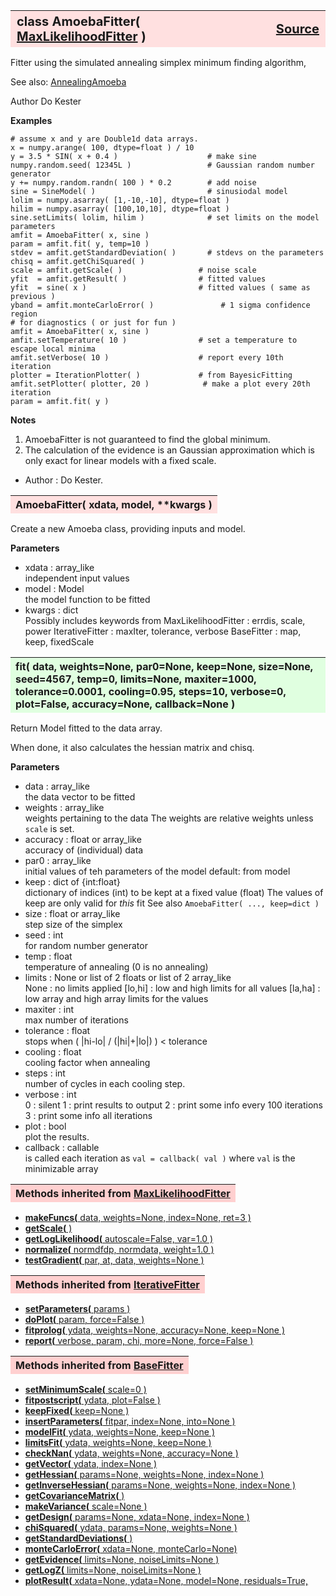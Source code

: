 ---
---
<p>

<a name="AmoebaFitter"></a>
<table><thead style="background-color:#FFE0E0; width:100%; font-size:20px"><tr><th style="text-align:left">
<strong>class AmoebaFitter(</strong> <a href="./MaxLikelihoodFitter.html">MaxLikelihoodFitter</a> )</th><th style="text-align:right"><a href=https://github.com/dokester/BayesicFitting/blob/master/BayesicFitting/source/AmoebaFitter.py target=_blank>Source</a></th></tr></thead></table>
<p>

Fitter using the simulated annealing simplex minimum finding algorithm,

See also: [AnnealingAmoeba](./AnnealingAmoeba.md)

Author       Do Kester

<b>Examples</b>

    # assume x and y are Double1d data arrays.
    x = numpy.arange( 100, dtype=float ) / 10
    y = 3.5 * SIN( x + 0.4 )                    # make sine
    numpy.random.seed( 12345L )                 # Gaussian random number generator
    y += numpy.random.randn( 100 ) * 0.2        # add noise
    sine = SineModel( )                         # sinusiodal model
    lolim = numpy.asarray( [1,-10,-10], dtype=float )
    hilim = numpy.asarray( [100,10,10], dtype=float )
    sine.setLimits( lolim, hilim )              # set limits on the model parameters
    amfit = AmoebaFitter( x, sine )
    param = amfit.fit( y, temp=10 )
    stdev = amfit.getStandardDeviation( )       # stdevs on the parameters
    chisq = amfit.getChiSquared( )
    scale = amfit.getScale( )                 # noise scale
    yfit  = amfit.getResult( )                # fitted values
    yfit  = sine( x )                         # fitted values ( same as previous )
    yband = amfit.monteCarloError( )               # 1 sigma confidence region
    # for diagnostics ( or just for fun )
    amfit = AmoebaFitter( x, sine )
    amfit.setTemperature( 10 )                # set a temperature to escape local minima
    amfit.setVerbose( 10 )                    # report every 10th iteration
    plotter = IterationPlotter( )             # from BayesicFitting
    amfit.setPlotter( plotter, 20 )            # make a plot every 20th iteration
    param = amfit.fit( y )


<b>Notes</b>

1. AmoebaFitter is not guaranteed to find the global minimum.
2. The calculation of the evidence is an Gaussian approximation which is
only exact for linear models with a fixed scale.

* Author  :  Do Kester.<br>


<a name="AmoebaFitter"></a>
<table><thead style="background-color:#FFE0E0; width:100%"><tr><th style="text-align:left">
<strong>AmoebaFitter(</strong> xdata, model, **kwargs )
</th></tr></thead></table>
<p>

Create a new Amoeba class, providing inputs and model.

<b>Parameters</b>

* xdata  :  array_like<br>
    independent input values
* model  :  Model<br>
    the model function to be fitted
* kwargs  :  dict<br>
    Possibly includes keywords from
        MaxLikelihoodFitter :   errdis, scale, power
        IterativeFitter :       maxIter, tolerance, verbose
        BaseFitter :            map, keep, fixedScale


<a name="fit"></a>
<table><thead style="background-color:#E0FFE0; width:100%"><tr><th style="text-align:left">
<strong>fit(</strong> data, weights=None, par0=None, keep=None, size=None,
 seed=4567, temp=0, limits=None, maxiter=1000,
 tolerance=0.0001, cooling=0.95, steps=10,
 verbose=0, plot=False, accuracy=None, callback=None )
</th></tr></thead></table>
<p>

Return Model fitted to the data array.

When done, it also calculates the hessian matrix and chisq.

<b>Parameters</b>

* data  :  array_like<br>
     the data vector to be fitted
* weights  :  array_like<br>
    weights pertaining to the data
    The weights are relative weights unless `scale` is set.
* accuracy  :  float or array_like<br>
    accuracy of (individual) data
* par0  :  array_like<br>
    initial values of teh parameters of the model
    default: from model
* keep  :  dict of {int:float}<br>
    dictionary of indices (int) to be kept at a fixed value (float)
    The values of keep are only valid for *this* fit
    See also `AmoebaFitter( ..., keep=dict )`
* size  :  float or array_like<br>
    step size of the simplex
* seed  :  int<br>
    for random number generator
* temp  :  float<br>
    temperature of annealing (0 is no annealing)
* limits  :  None or list of 2 floats or list of 2 array_like<br>
    None : no limits applied
    [lo,hi] : low and high limits for all values
    [la,ha] : low array and high array limits for the values
* maxiter  :  int<br>
    max number of iterations
* tolerance  :  float<br>
    stops when ( |hi-lo| / (|hi|+|lo|) ) < tolerance
* cooling  :  float<br>
    cooling factor when annealing
* steps  :  int<br>
    number of cycles in each cooling step.
* verbose  :  int<br>
    0 : silent
    1 : print results to output
    2 : print some info every 100 iterations
    3 : print some info all iterations
* plot  :  bool<br>
    plot the results.
* callback  :  callable<br>
    is called each iteration as
    `val = callback( val )`
    where `val` is the minimizable array


<table><thead style="background-color:#FFD0D0; width:100%"><tr><th style="text-align:left">
<strong>Methods inherited from</strong> <a href="./MaxLikelihoodFitter.html">MaxLikelihoodFitter</a></th></tr></thead></table>


* [<strong>makeFuncs(</strong> data, weights=None, index=None, ret=3 ) ](./MaxLikelihoodFitter.md#makeFuncs)
* [<strong>getScale(</strong> ) ](./MaxLikelihoodFitter.md#getScale)
* [<strong>getLogLikelihood(</strong> autoscale=False, var=1.0 ) ](./MaxLikelihoodFitter.md#getLogLikelihood)
* [<strong>normalize(</strong> normdfdp, normdata, weight=1.0 ) ](./MaxLikelihoodFitter.md#normalize)
* [<strong>testGradient(</strong> par, at, data, weights=None )](./MaxLikelihoodFitter.md#testGradient)


<table><thead style="background-color:#FFD0D0; width:100%"><tr><th style="text-align:left">
<strong>Methods inherited from</strong> <a href="./IterativeFitter.html">IterativeFitter</a></th></tr></thead></table>


* [<strong>setParameters(</strong> params )](./IterativeFitter.md#setParameters)
* [<strong>doPlot(</strong> param, force=False )](./IterativeFitter.md#doPlot)
* [<strong>fitprolog(</strong> ydata, weights=None, accuracy=None, keep=None ) ](./IterativeFitter.md#fitprolog)
* [<strong>report(</strong> verbose, param, chi, more=None, force=False ) ](./IterativeFitter.md#report)


<table><thead style="background-color:#FFD0D0; width:100%"><tr><th style="text-align:left">
<strong>Methods inherited from</strong> <a href="./BaseFitter.html">BaseFitter</a></th></tr></thead></table>


* [<strong>setMinimumScale(</strong> scale=0 ) ](./BaseFitter.md#setMinimumScale)
* [<strong>fitpostscript(</strong> ydata, plot=False ) ](./BaseFitter.md#fitpostscript)
* [<strong>keepFixed(</strong> keep=None ) ](./BaseFitter.md#keepFixed)
* [<strong>insertParameters(</strong> fitpar, index=None, into=None ) ](./BaseFitter.md#insertParameters)
* [<strong>modelFit(</strong> ydata, weights=None, keep=None )](./BaseFitter.md#modelFit)
* [<strong>limitsFit(</strong> ydata, weights=None, keep=None ) ](./BaseFitter.md#limitsFit)
* [<strong>checkNan(</strong> ydata, weights=None, accuracy=None )](./BaseFitter.md#checkNan)
* [<strong>getVector(</strong> ydata, index=None )](./BaseFitter.md#getVector)
* [<strong>getHessian(</strong> params=None, weights=None, index=None )](./BaseFitter.md#getHessian)
* [<strong>getInverseHessian(</strong> params=None, weights=None, index=None )](./BaseFitter.md#getInverseHessian)
* [<strong>getCovarianceMatrix(</strong> )](./BaseFitter.md#getCovarianceMatrix)
* [<strong>makeVariance(</strong> scale=None )](./BaseFitter.md#makeVariance)
* [<strong>getDesign(</strong> params=None, xdata=None, index=None )](./BaseFitter.md#getDesign)
* [<strong>chiSquared(</strong> ydata, params=None, weights=None )](./BaseFitter.md#chiSquared)
* [<strong>getStandardDeviations(</strong> )](./BaseFitter.md#getStandardDeviations)
* [<strong>monteCarloError(</strong> xdata=None, monteCarlo=None)](./BaseFitter.md#monteCarloError)
* [<strong>getEvidence(</strong> limits=None, noiseLimits=None )](./BaseFitter.md#getEvidence)
* [<strong>getLogZ(</strong> limits=None, noiseLimits=None )](./BaseFitter.md#getLogZ)
* [<strong>plotResult(</strong> xdata=None, ydata=None, model=None, residuals=True,](./BaseFitter.md#plotResult)
